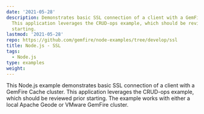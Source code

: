 ```yaml
---
date: '2021-05-28'
description: Demonstrates basic SSL connection of a client with a GemFire Cache cluster.
  This application leverages the CRUD-ops example, which should be reviewed prior
  starting.
lastmod: '2021-05-28'
repo: https://github.com/gemfire/node-examples/tree/develop/ssl
title: Node.js - SSL
tags:
  - Node.js
type: examples
weight: 
---
```


This Node.js example demonstrates basic SSL connection of a client with a GemFire Cache cluster. This application leverages the CRUD-ops example, which should be reviewed prior starting. The example works with either a local Apache Geode or VMware GemFire cluster.